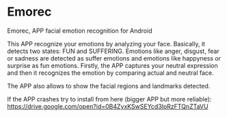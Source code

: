 # Emorec
Emorec, APP facial emotion recognition for Android

This APP recognize your emotions by analyzing your face. Basically, it detects two states: FUN and SUFFERING. Emotions like anger, disgust, fear or sadness are detected as suffer emotions and emotions like happyness or surprise as fun emotions. 
Firstly, the APP captures your neutral expression and then it recognizes the emotion by comparing actual and neutral face.

The APP also allows to show the facial regions and landmarks detected. 

If the APP crashes try to install from here (bigger APP but more reliable):
https://drive.google.com/open?id=0B4ZyxKSwSEYcd3lpRzFTQnZTaVU
